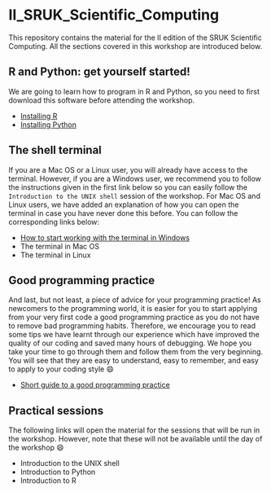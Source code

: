 # II_SRUK_Scientific_Computing
This repository contains the material for the II edition of the SRUK Scientific Computing. All the sections covered in this workshop are introduced below.

## R and Python: get yourself started!
We are going to learn how to program in R and Python, so you need to first download this software before attending the workshop.   

   * [Installing R](https://github.com/dalonsoa/scientific_computing/blob/master/installing_R.md)   
   * [Installing Python](https://github.com/dalonsoa/scientific_computing/blob/master/installing_python.md)

## The shell terminal
If you are a Mac OS or a Linux user, you will already have access to the terminal. However, if you are a Windows user, we recommend you to follow the instructions given in the first link below so you can easily follow the `Introduction to the UNIX shell` session of the workshop. For Mac OS and Linux users, we have added an explanation of how you can open the terminal in case you have never done this before. You can follow the corresponding links below:   

   * [How to start working with the terminal in Windows](https://github.com/dalonsoa/scientific_computing/blob/master/Terminal_in_Windows.md)   
   * The terminal in Mac OS   
   * The terminal in Linux

## Good programming practice

And last, but not least, a piece of advice for your programming practice! As newcomers to the programming world, it is easier for you to start applying from your very first code a good programming practice as you do not have to remove bad programming habits. Therefore, we encourage you to read some tips we have learnt through our experience which have improved the quality of our coding and saved many hours of debugging. We hope you take your time to go through them and follow them from the very beginning. You will see that they are easy to understand, easy to remember, and easy to apply to your coding style :smile: 

* [Short guide to a good programming practice](https://github.com/dalonsoa/scientific_computing/blob/master/GPP.md)

## Practical sessions

The following links will open the material for the sessions that will be run in the workshop. However, note that these will not be available until the day of the workshop :smile:

   * Introduction to the UNIX shell   
   * Introduction to Python   
   * Introduction to R

